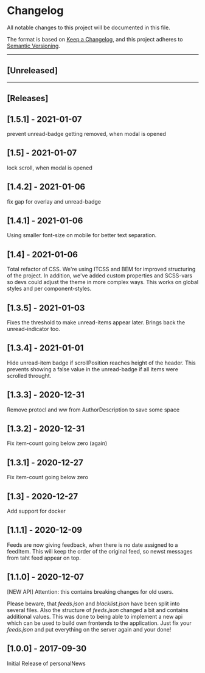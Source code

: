 # Changelog

All notable changes to this project will be documented in this file.

The format is based on [Keep a Changelog](https://keepachangelog.com/en/1.0.0/),
and this project adheres to [Semantic Versioning](https://semver.org/spec/v2.0.0.html).

---

## [Unreleased]

---

## [Releases]

## [1.5.1] - 2021-01-07

prevent unread-badge getting removed, when modal is opened

## [1.5] - 2021-01-07

lock scroll, when modal is opened

## [1.4.2] - 2021-01-06

fix gap for overlay and unread-badge

## [1.4.1] - 2021-01-06

Using smaller font-size on mobile for better text separation.

## [1.4] - 2021-01-06

Total refactor of CSS.
We're using ITCSS and BEM for improved structuring of the project.
In addition, we've added custom properties and SCSS-vars so devs could adjust the theme in more complex ways. This works on global styles and per component-styles.

## [1.3.5] - 2021-01-03

Fixes the threshold to make unread-items appear later. Brings back the unread-indicator too.

## [1.3.4] - 2021-01-01

Hide unread-item badge if scrollPosition reaches height of the header. This prevents showing a false value in the unread-badge if all items were scrolled throught.

## [1.3.3] - 2020-12-31

Remove protocl and ww from AuthorDescription to save some space

## [1.3.2] - 2020-12-31

Fix item-count going below zero (again)

## [1.3.1] - 2020-12-27

Fix item-count going below zero

## [1.3] - 2020-12-27

Add support for docker

## [1.1.1] - 2020-12-09

Feeds are now giving feedback, when there is no date assigned to a feedItem. This will keep the order of the original feed, so newst messages from taht feed appear on top.

## [1.1.0] - 2020-12-07

[NEW API]
Attention: this contains breaking changes for old users.

Please beware, that _feeds.json_ and _blacklist.json_ have been split into several files. Also the structure of _feeds.json_ changed a bit and contains additional values. This was done to being able to implement a new api which can be used to build own frontends to the application.
Just fix your _feeds.json_ and put everything on the server again and your done!

## [1.0.0] - 2017-09-30

Initial Release of personalNews
